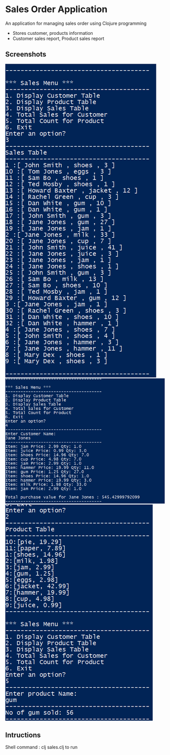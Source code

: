 # Sales Order Application
An application for managing sales order using Clojure programming
* Stores customer, products information
* Customer sales report, Product sales report
 
## Screenshots
![](Capture1.PNG)
![](Capture2.PNG)
![](Capture3.PNG)

## Intructions 
 Shell command : clj sales.clj to run
 

